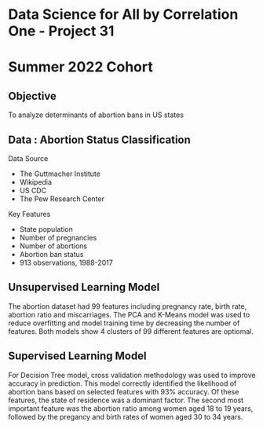 # Data Science for All by Correlation One - Project 31
# Summer 2022 Cohort

## Objective
To analyze determinants of abortion bans in US states

## Data : Abortion Status Classification

Data Source
* The Guttmacher Institute 
* Wikipedia
* US CDC
* The Pew Research Center

Key Features

* State population
* Number of pregnancies
* Number of abortions
* Abortion ban status  
* 913 observations, 1988-2017

## Unsupervised Learning Model 

The abortion dataset had 99 features including pregnancy rate, birth rate, abortion ratio and miscarriages. The PCA and K-Means model was used to reduce overfitting and model training time by decreasing the number of
features. Both models show 4 clusters of 99 different features are optiomal. 

## Supervised Learning Model 


For Decision Tree model, cross validation methodology was used to improve accuracy in prediction. This model correctly identified the likelihood of abortion bans based on selected features with 93% accuracy. Of these features, the state of residence was a dominant factor. The second most important feature was the abortion ratio among women aged 18 to 19 years, followed by the pregancy and birth rates of women aged 30 to 34 years.

